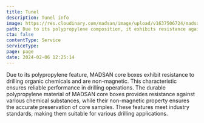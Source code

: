 ```yaml
---
title: Tunel
description: Tunel info
image: https://res.cloudinary.com/madsan/image/upload/v1637506724/madsan-stock/IMG_3201_dnngfl_bf98hq.jpg
path: Due to its polypropylene composition, it exhibits resistance against penetration by organic chemicals and lacks magnetic properties. 
cta: false
contentType: Service
serviceType: 
page: page
date: 2024-02-06 12:25:14
---
```

Due to its polypropylene feature, MADSAN core boxes exhibit resistance to drilling organic chemicals and are non-magnetic. This characteristic ensures reliable performance in drilling operations. The durable polypropylene material of MADSAN core boxes provides resistance against various chemical substances, while their non-magnetic property ensures the accurate preservation of core samples. These features meet industry standards, making them suitable for various drilling applications.
